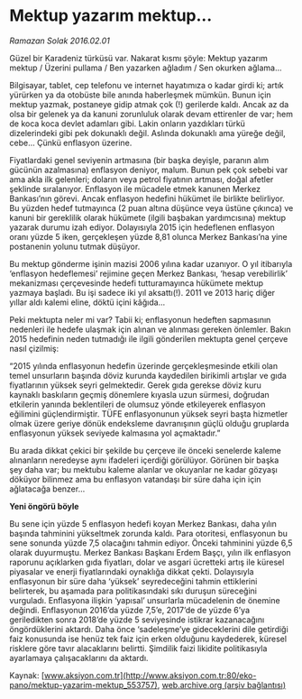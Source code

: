 # Mektup yazarım mektup...

*Ramazan Solak 2016.02.01*

<div class="pNewsDetailMainContent ctx_content" itemprop="articleBody">
 <p>
  Güzel bir Karadeniz türküsü var. Nakarat kısmı şöyle: Mektup yazarım mektup / Üzerini pullama / Ben yazarken ağladım / Sen okurken ağlama…
 </p>
 <p>
  Bilgisayar, tablet, cep telefonu ve internet hayatımıza o kadar girdi ki; artık yürürken ya da otobüste bile anında haberleşmek mümkün. Bunun için mektup yazmak, postaneye gidip atmak çok (!) gerilerde kaldı. Ancak az da olsa bir gelenek ya da kanuni zorunluluk olarak devam ettirenler de var; hem de koca koca devlet adamları gibi. Lakin onların yazdıkları türkü dizelerindeki gibi pek dokunaklı değil. Aslında dokunaklı ama yüreğe değil, cebe… Çünkü enflasyon üzerine.
 </p>
 <p>
  Fiyatlardaki genel seviyenin artmasına (bir başka deyişle, paranın alım gücünün azalmasına) enflasyon deniyor, malum. Bunun pek çok sebebi var ama akla ilk gelenleri; doların veya petrol fiyatının artması, doğal afetler şeklinde sıralanıyor. Enflasyon ile mücadele etmek kanunen Merkez Bankası’nın görevi. Ancak enflasyon hedefini hükümet ile birlikte belirliyor. Bu yüzden hedef tutmayınca (2 puan altına düşünce veya üstüne çıkınca) ve kanuni bir gereklilik olarak hükümete (ilgili başbakan yardımcısına) mektup yazarak durumu izah ediyor. Dolayısıyla 2015 için hedeflenen enflasyon oranı yüzde 5 iken, gerçekleşen yüzde 8,81 olunca Merkez Bankası’na yine postanenin yolunu tutmak düşüyor.
 </p>
 <p>
  Bu mektup gönderme işinin mazisi 2006 yılına kadar uzanıyor. O yıl itibarıyla ‘enflasyon hedeflemesi’ rejimine geçen Merkez Bankası, ‘hesap verebilirlik’ mekanizması çerçevesinde hedefi tutturamayınca hükümete mektup yazmaya başladı. Bu işi sadece iki yıl aksattı(!). 2011 ve 2013 hariç diğer yıllar aldı kalemi eline, döktü içini kâğıda…
 </p>
 <p>
  Peki mektupta neler mi var? Tabii ki; enflasyonun hedeften sapmasının nedenleri ile hedefe ulaşmak için alınan ve alınması gereken önlemler. Bakın 2015 hedefinin neden tutmadığı ile ilgili gönderilen mektupta genel çerçeve nasıl çizilmiş:
 </p>
 <p>
  “2015 yılında enflasyonun hedefin üzerinde gerçekleşmesinde etkili olan temel unsurların başında döviz kurunda kaydedilen birikimli artışlar ve gıda fiyatlarının yüksek seyri gelmektedir. Gerek gıda gerekse döviz kuru kaynaklı baskıların geçmiş dönemlere kıyasla uzun sürmesi, doğrudan etkilerin yanında beklentileri de olumsuz yönde etkileyerek enflasyon eğilimini güçlendirmiştir. TÜFE enflasyonunun yüksek seyri başta hizmetler olmak üzere geriye dönük endeksleme davranışının güçlü olduğu gruplarda enflasyonun yüksek seviyede kalmasına yol açmaktadır.”
 </p>
 <p>
  Bu arada dikkat çekici bir şekilde bu çerçeve ile önceki senelerde kaleme alınanların neredeyse aynı ifadeleri içerdiği görülüyor. Görünen bir başka şey daha var; bu mektubu kaleme alanlar ve okuyanlar ne kadar gözyaşı döküyor bilinmez ama bu enflasyon vatandaşı bir süre daha için için ağlatacağa benzer…
 </p>
 <p>
  <strong>
   Yeni öngörü böyle
  </strong>
 </p>
 <p>
  Bu sene için yüzde 5 enflasyon hedefi koyan Merkez Bankası, daha yılın başında tahminini yükseltmek zorunda kaldı. Para otoritesi, enflasyonun bu sene sonunda yüzde 7,5 olacağını tahmin ediyor. Önceki tahminini yüzde 6,5 olarak duyurmuştu. Merkez Bankası Başkanı Erdem Başçı, yılın ilk enflasyon raporunu açıklarken gıda fiyatları, dolar ve asgari ücretteki artış ile küresel piyasalar ve enerji fiyatlarındaki oynaklığa dikkat çekti. Dolayısıyla enflasyonun bir süre daha ‘yüksek’ seyredeceğini tahmin ettiklerini belirterek, bu aşamada para politikasındaki sıkı duruşun süreceğini vurguladı. Enflasyona ilişkin ‘yapısal’ unsurlarla mücadelenin de önemine değindi. Enflasyonun 2016’da yüzde 7,5’e, 2017’de de yüzde 6’ya geriledikten sonra 2018’de yüzde 5 seviyesinde istikrar kazanacağını öngördüklerini aktardı. Daha önce ‘sadeleşme’ye gideceklerini dile getirdiği faiz konusunda ise henüz tek faiz için erken olduğunu kaydederek, küresel risklere göre tavır alacaklarını belirtti. Şimdilik faizi likidite politikasıyla ayarlamaya çalışacaklarını da aktardı.
 </p>
</div>


Kaynak: [www.aksiyon.com.tr](http://www.aksiyon.com.tr:80/eko-pano/mektup-yazarim-mektup_553757), [web.archive.org (arşiv bağlantısı)](http://web.archive.org/web/20160212235249/http://www.aksiyon.com.tr:80/eko-pano/mektup-yazarim-mektup_553757)
